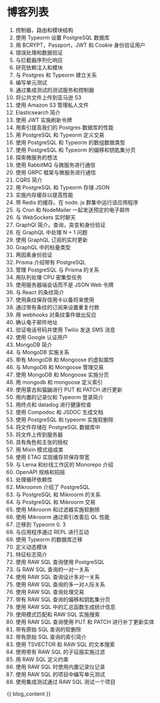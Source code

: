 # 博客列表

1.  控制器，路由和模块结构
2.  使用 Typeorm 设置 PostgreSQL 数据库
3.  用 BCRYPT，Passport，JWT 和 Cookie 身份验证用户
4.  错误处理和数据验证
5.  与拦截器序列化响应
6.  研究依赖注入和模块
7.  与 Postgres 和 Typeorm 建立关系
8.  编写单元测试
9.  通过集成测试的测试服务和控制器
10. 将公共文件上传到亚马逊 S3
11. 使用 Amazon S3 管理私人文件
12. Elasticsearch 简介
13. 使用 JWT 实施刷新令牌
14. 用索引提高我们的 Postgres 数据库的性能
15. 用 PostgreSQL 和 Typeorm 定义交易
16. 使用 PostgreSQL 和 Typeorm 的数组数据类型
17. 使用 PostgreSQL 和 Typeorm 的偏移和钥匙集分页
18. 探索微服务的想法
19. 使用 RabbitMQ 与微服务进行通信
20. 使用 GRPC 框架与微服务进行通信
21. CQRS 简介
22. 用 PostgreSQL 和 Typeorm 存储 JSON
23. 实施内存缓存以提高性能
24. 带 Redis 的缓存。在 node. js 群集中运行该应用程序
25. 与 Cron 和 NodeMailer 一起发送预定的电子邮件
26. 与 WebSockets 实时聊天
27. GraphQl 简介。查询，突变和身份验证
28. 在 GraphQL 中处理 N + 1 问题
29. 使用 GraphQL 订阅的实时更新
30. GraphQL 中的标量类型
31. 两因素身份验证
32. Prisma 介绍带有 PostgreSQL
33. 管理 PostgreSQL 与 Prisma 的关系
34. 用队列处理 CPU 密集型任务
35. 使用服务器端会话而不是 JSON Web 令牌
36. 与 React 的条纹简介
37. 使用条纹保存信用卡以备将来使用
38. 通过带有条纹的订阅来设置重复付款
39. 用 webhooks 对条纹事件做出反应
40. 确认电子邮件地址
41. 验证电话号码并使用 Twilio 发送 SMS 消息
42. 使用 Google 认证用户
43. MongoDB 简介
44. 与 MongoDB 实施关系
45. 带有 MongoDB 和 Mongoose 的虚拟属性
46. 与 MongoDB 和 Mongoose 管理交易
47. 使用 MongoDB 和 Mongoose 实施分页
48. 用 mongodb 和 mongoose 定义索引
49. 使用蒙古和猫鼬进行 PUT 和 PATCH 进行更新
50. 用内置的记录仪和 Typeorm 登录简介
51. 用终点和 datadog 进行健康检查
52. 使用 Compodoc 和 JSDOC 生成文档
53. 使用 PostgreSQL 和 typeorm 实施软删除
54. 将文件存储在 PostgreSQL 数据库中
55. 将文件上传到服务器
56. 具有角色和主张的授权
57. 用 Mixin 模式组成类
58. 使用 ETAG 实现缓存并保存带宽
59. 与 Lerna 和纱线工作区的 Monorepo 介绍
60. OpenAPI 规格和招摇
61. 处理循环依赖性
62. Mikroomm 介绍了 PostgreSQL
63. 与 PostgreSQL 和 Mikroorm 的关系
64. 与 PostgreSQL 和 Mikroorm 交易
65. 使用 Mikroorm 和过滤器实施软删除
66. 使用 Mikroorm 通过索引改善后 QL 性能
67. 迁移到 Typeorm 0. 3
68. 与应用程序通过 REPL 进行互动
69. 使用 Typeorm 的数据库迁移
70. 定义动态模块
71. 特征标志简介
72. 使用 RAW SQL 查询使用 PostgreSQL
73. 与 RAW SQL 查询的一对一关系
74. 使用 RAW SQL 查询设计多对一关系
75. 使用 RAW SQL 查询的多一对人际关系
76. 使用 RAW SQL 查询处理交易
77. 带有 RAW SQL 查询的偏移和钥匙集分页
78. 使用 RAW SQL 中的汇总函数生成统计信息
79. 使用模式匹配和 RAW SQL 实施搜索
80. 使用 RAW SQL 查询使用 PUT 和 PATCH 进行补丁更新实体
81. 带有原始 SQL 查询的软删除
82. 带有原始 SQL 查询的索引简介
83. 使用 TSVECTOR 和 RAW SQL 的文本搜索
84. 使用带有 RAW SQL 的子征服实施过滤
85. 用 RAW SQL 定义约束
86. 使用 RAW SQL 时使用内置记录仪记录
87. 使用 RAW SQL 的项目中编写单元测试
88. 使用集成测试通过 RAW SQL 测试一个项目

{{ blog_content }}

<!-- {{ blog_content review }} -->
